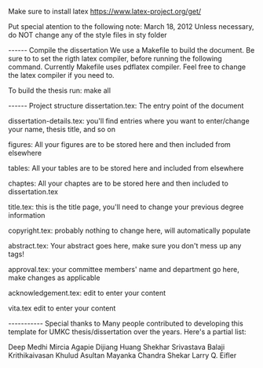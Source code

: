 
Make sure to install latex
https://www.latex-project.org/get/

Put special atention to the following note:
March 18, 2012
Unless necessary, do NOT change any of the style files in sty folder


------ Compile the dissertation
We use a Makefile to build the document. Be sure to to set the rigth latex compiler, before running
the following command. Currently Makefile uses pdflatex compiler. Feel free to change the latex compiler
if you need to. 

To build the thesis run:
make all

------ Project structure
dissertation.tex:
  The entry point of the document

dissertation-details.tex:
  you'll find entries where you want to enter/change your name, thesis title, and so on

figures:
  All your figures are to be stored here and then included from elsewhere

tables:
  All your tables are to be stored here and included from elsewhere

chaptes:
  All your chaptes are to be stored here and then included to dissertation.tex

title.tex:
  this is the title page, you'll need to change your previous degree information

copyright.tex:
  probably nothing to change here, will automatically populate
 
abstract.tex:
  Your abstract goes here, make sure you don't mess up any tags!

approval.tex:
  your committee members' name and department go here, make changes as applicable
         
acknowledgement.tex:
  edit to enter your content

vita.tex
  edit to enter your content


----------- Special thanks to 
Many people contributed to developing this template for UMKC thesis/dissertation over the years. 
Here's a partial list:

Deep Medhi
Mircia Agapie
Dijiang Huang
Shekhar Srivastava
Balaji Krithikaivasan
Khulud Asultan
Mayanka Chandra Shekar
Larry Q. Eifler 

